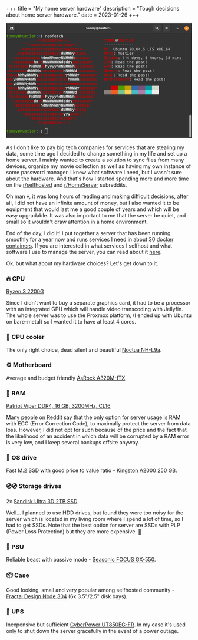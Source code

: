 +++
title = "My home server hardware"
description = "Tough decisions about home server hardware."
date = 2023-01-26
+++

![Cool stuff m8](hustler-neofetch.jpg)

As I don't like to pay big tech companies for services that are stealing my data, some time ago I decided to change something in my life and set up a home server. I mainly wanted to create a solution to sync files from many devices, organize my movie collection as well as having my own instance of some password manager. I knew what software I need, but I wasn't sure about the hardware. And that's how I started spending more and more time on the [r/selfhosted][selfhosted] and [r/HomeServer][homeserver] subreddits. 

Oh man 💀, it was long hours of reading and making difficult decisions, after all, I did not have an infinite amount of money, but I also wanted it to be equipment that would last me a good couple of years and which will be easy upgradable. It was also important to me that the server be quiet, and small so it wouldn't draw attention in a home environment.

End of the day, I did it! I put together a server that has been running smoothly for a year now and runs services I need in about 30 [docker containers][docker-containers]. If you are interested in what services I selfhost and what software I use to manage the server, you can read about it [here][homeserver-repo].

Ok, but what about my hardware choices? Let's get down to it.

### 🔥 CPU
[Ryzen 3 2200G][cpu] 

Since I didn't want to buy a separate graphics card, it had to be a processor with an integrated GPU which will handle video transcoding with Jellyfin. The whole server was to use the Proxmox platform, (I ended up with Ubuntu on bare-metal) so I wanted it to have at least 4 cores.

### 💨 CPU cooler
The only right choice, dead silent and beautiful [Noctua NH-L9a][cpu-cooler].

### ⚙️ Motherboard
Average and budget friendly [AsRock A320M-ITX][mobo].

### 📝 RAM
[Patriot Viper DDR4, 16 GB, 3200MHz, CL16][ram]

Many people on Reddit say that the only option for server usage is RAM with ECC (Error Correction Code), to maximally protect the server from data loss. However, I did not opt for such because of the price and the fact that the likelihood of an accident in which data will be corrupted by a RAM error is very low, and I keep several backups offsite anyway.

### 💾 OS drive
Fast M.2 SSD with good price to value ratio - [Kingston A2000 250 GB][os-drive].

### 💿💿 Storage drives
2x [Sandisk Ultra 3D 2TB SSD][storage-drives]

Well... I planned to use HDD drives, but found they were too noisy for the server which is located in my living room where I spend a lot of time, so I had to get SSDs. Note that the best option for server are SSDs with PLP (Power Loss Protection) but they are more expensive. 🤨

### 🔌 PSU
Reliable beast with passive mode - [Seasonic FOCUS GX-550][psu].

### 📦 Case
Good looking, small and very popular among selfhosted community - [Fractal Design Node 304][case] (6x 3.5"/2.5" disk bays).

### 🔋 UPS
Inexpensive but sufficient [CyberPower UT850EG-FR][ups]. In my case it's used only to shut down the server gracefully in the event of a power outage.

[selfhosted]: https://www.reddit.com/r/selfhosted/
[homeserver]: https://www.reddit.com/r/HomeServer/
[docker-containers]: https://www.docker.com/resources/what-container/
[homeserver-repo]: https://git.vercetti.cc/mr-vercetti/homeserver
[cpu]: https://www.amd.com/en/products/apu/amd-ryzen-3-2200g
[cpu-cooler]: https://noctua.at/en/nh-l9a-am4
[mobo]: https://www.asrock.com/mb/AMD/A320M-ITX/index.asp
[ram]: https://viper.patriotmemory.com/products/viper-4-blackout-ddr4-performance-memory-ram-viper-gaming-by-patriot-memory
[os-drive]: https://www.kingston.com/en/support/technical/products/sa2000
[storage-drives]: https://www.westerndigital.com/en-us/products/internal-drives/sandisk-ultra-3d-sata-iii-ssd#SDSSDH3-2T00-G25
[psu]: https://seasonic.com/focus-gx
[case]: https://www.fractal-design.com/products/cases/node/node-304/black/
[ups]: https://www.cyberpower.com/eu/en/product/sku/ut850eg-fr
